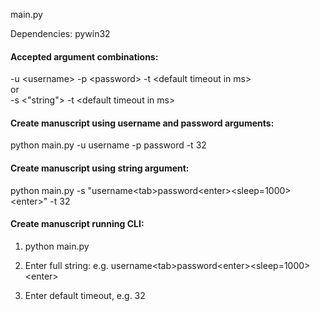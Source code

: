 main.py

Dependencies:
pywin32

#### Accepted argument combinations:  
-u \<username>  -p \<password>  -t \<default timeout in ms>  
or  
-s \<"string">  -t \<default timeout in ms>

#### Create manuscript using username and password arguments:
python main.py -u username -p password -t 32


#### Create manuscript using string argument:
python main.py -s "username\<tab>password\<enter>\<sleep=1000>\<enter>" -t 32


#### Create manuscript running CLI:
1. python main.py

2. Enter full string:
e.g. username\<tab>password\<enter>\<sleep=1000>\<enter>

3. Enter default timeout, e.g. 32